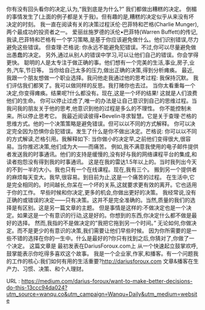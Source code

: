 你有没有回头看你的决定,认为,“我到底是为什么?” 
 我们都做出糟糕的决定。 
 倒楣的事情发生了(上面的例子都是关于我)。但有趣的是,糟糕的决定似乎从来没有坏决定的时刻。 
 我一直在阅读有关的决策过程沃伦·巴菲特和芒格(Charlie Munger),两个最成功的投资者之一。 
 爱丽丝施罗德的沃伦•巴菲特(Warren Buffett)的传记,我读,巴菲特和芒格有一个学习策略,是基于你应该避免做什么。他们识别错误,尽力避免这些错误。 
 但查理·芒格说: 
 你永远不能避免犯错误。不过,你可以尽量避免做出愚蠢的决定。 
 另外,通过从别人的错误中学习,可以让他们自己的错误。你会学得更快。 
 聪明的人是太专注于做正确的事。他们想有一个完美的生活,事业,房子,业务,汽车,节日等。 
 当你给自己太多的压力,做出正确的决策,得到分析瘫痪。 
 最近,我跟一个朋友想做一个职业选择。我问他走我通过他的思考过程: 
 我保持沉默。 
 我们评估我们都笑了。我可以做同样的反思。我打赌你也去过。 
 当你太看重每一个决定,你变得瘫痪。结果呢?什么都没有。现在,这是一个坏的结果! 
 这就是人们浪费他们的生命。 
 你可以停止过虑了,唯一的办法是让自己意识到自己的思维过程。当我问我的朋友关于他的思考,他意识到他的过程是多么的不理性。 
 你不能控制未来。所以停止思考它。 
 我最近阅读彼得•Bevelin寻求智慧。它是关于查理·芒格的思维方式。他的一个决策策略是避免错误。但可以以不同的方式解释。 
 你可以决定完全因为恐惧你会犯错误。发生了什么是你不做出决定。芒格说: 
 你可以以不同的方式解读,芒格引用。我解释如下: 
 当你做小的决定早,之前他们变得很大,很容易。当你推迟决策,他们成为大——而痛苦。 
 例如,我不满意我使用的电子邮件提供者发送我的时事通讯。他们的支持是缓慢的,没有好与我的网络课程平台的集成,和读者抱怨没有得到我的时事通讯。 
 这是在我的雷达1.5年以上的。当时我列出今天的不到一半的大小。我也只有一个在线课程。现在,我有三个。 
 搬到另一个提供者的麻烦每天变大。我早,很容易。到目前为止,这是一个痛苦的过程。 
 在生活中,它是完全相同的。时间越长,你呆在一个坏的关系,这就要求更有效的离开。它也适用于你的工作。 
 早些时候和你决定,更多的机会,你做出更好的决策。 
 我经常说,没有正确的或错误的决定——只有决策。这并不是完全准确的。当然,质量的我们的选择是有区别。这是另一篇文章的主题。 
 但是事情是这样的:不做决定也是一个决定。如果这是一个有意识的行动,这是好的。你想到的东西,你决定什么都不做是最好的选择。 
 然而,我指的不是做决定的”我把它拖到另一个时间。” 
 无论如何,你做决定。而不是更少的有意识的决策,我们需要让他们早些时候。 
 因为你所需要的是一些不错的选择在你的一生中。什么是最好的?你只有找到之后,你猜对了,你做了一个决定。 
 这篇文章是 
 最初发表在DariusForoux.com上 
 从一个快速起立鼓掌欢呼,鼓掌能表示你吃得多喜欢这个故事。 
 我是一个企业家,作家,和播客。有一个问题我的工作的核心:我们如何有用的生活重要?http://dariusforoux.com 
 文章&播客在生产力、习惯、决策、和个人理财。 
  
   
  URL : https://medium.com/darius-foroux/want-to-make-better-decisions-do-this-13ccc94da024?utm_source=wanqu.co&utm_campaign=Wanqu+Daily&utm_medium=website